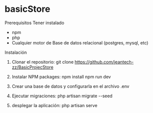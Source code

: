 # basicStore

Prerequisitos
Tener instalado 
- npm
- php
- Cualquier motor de Base de datos relacional (postgres, mysql, etc)

Instalación
1. Clonar el repositorio: 
git clone https://github.com/jeantech-zz/BasicProjecStore

2. Instalar NPM packages:
    npm install 
    npm run dev

3. Crear una base de datos y configurarla en el archivo .env

4. Ejecutar migraciones:
 php artisan migrate --seed
 
5. desplegar la aplicación:
php artisan serve
